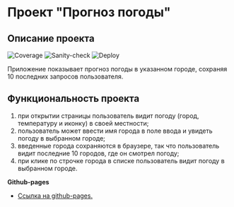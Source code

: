 # Проект "Прогноз погоды"

## Описание проекта

![Coverage](https://github.com/Stern-Ritter/Weather-project/actions/workflows/coverage.yml/badge.svg)
![Sanity-check](https://github.com/Stern-Ritter/Weather-project/actions/workflows/sanity-check.yml/badge.svg)
![Deploy](https://github.com/Stern-Ritter/Weather-project/actions/workflows/deploy.yml/badge.svg)

Приложение показывает прогноз погоды в указанном городе, сохраняя 10 последних запросов пользователя.

## Функциональность проекта

1. при открытии страницы пользователь видит погоду (город, температуру и иконку) в своей местности;
2. пользователь может ввести имя города в поле ввода и увидеть погоду в выбранном городе;
3. введенные города сохраняются в браузере, так что пользователь видит последние 10 городов, где он смотрел погоду;
4. при клике по строчке города в списке пользователь видит погоду в выбранном городе.

**Github-pages**

- [Ссылка на github-pages.](https://stern-ritter.github.io/Weather-project/)
